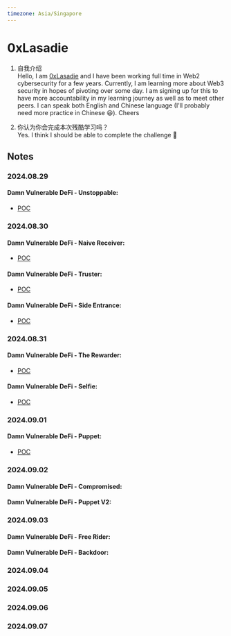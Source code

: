 ```yaml
---
timezone: Asia/Singapore
---
```


# 0xLasadie

1. 自我介绍  
   Hello, I am [0xLasadie](https://x.com/0xlasadie) and I have been working full time in Web2 cybersecurity for a few years. Currently, I am learning more about Web3 security in hopes of pivoting over some day. I am signing up for this to have more accountability in my learning journey as well as to meet other peers. I can speak both English and Chinese language (I'll probably need more practice in Chinese 😆). Cheers
   
3. 你认为你会完成本次残酷学习吗？  
   Yes. I think I should be able to complete the challenge 💪

## Notes

<!-- Content_START -->

### 2024.08.29
#### Damn Vulnerable DeFi - Unstoppable:
- [POC](./Writeup/0xLasadie/damnvulnerabledefi/unstoppable.md)

### 2024.08.30
#### Damn Vulnerable DeFi - Naive Receiver:
- [POC](./Writeup/0xLasadie/damnvulnerabledefi/naive-receiver.md)

#### Damn Vulnerable DeFi - Truster:
- [POC](./Writeup/0xLasadie/damnvulnerabledefi/truster.md)

#### Damn Vulnerable DeFi - Side Entrance:
- [POC](./Writeup/0xLasadie/damnvulnerabledefi/side-entrance.md)


### 2024.08.31
#### Damn Vulnerable DeFi - The Rewarder:
- [POC](./Writeup/0xLasadie/damnvulnerabledefi/the-rewarder.md)

#### Damn Vulnerable DeFi - Selfie:
- [POC](./Writeup/0xLasadie/damnvulnerabledefi/selfie.md)

### 2024.09.01
#### Damn Vulnerable DeFi - Puppet:
- [POC](./Writeup/0xLasadie/damnvulnerabledefi/puppet.md)

### 2024.09.02
#### Damn Vulnerable DeFi - Compromised:

#### Damn Vulnerable DeFi - Puppet V2:

### 2024.09.03
#### Damn Vulnerable DeFi - Free Rider:

#### Damn Vulnerable DeFi - Backdoor:

### 2024.09.04

### 2024.09.05

### 2024.09.06

### 2024.09.07
<!-- Content_END -->
